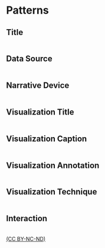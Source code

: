 # Patterns

## Title
<table id="ttl" class="designpatterns">
</table>


## Data Source
<table id="dataSource" class="designpatterns">
</table>


## Narrative Device
<table id="narrative device" class="designpatterns">
</table>


## Visualization Title
<table id="visTitle" class="designpatterns">
</table>


## Visualization Caption
<table id="visCaption" class="designpatterns">
</table>


## Visualization Annotation
<table id="visAnnotation" class="designpatterns">
</table>

## Visualization Technique
<table id="visTech" class="designpatterns">
</table>

## Interaction
<table id="interaction" class="designpatterns">
</table>



[(CC BY-NC-ND)](https://creativecommons.org/licenses/by-nc-nd/4.0/)

